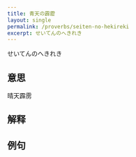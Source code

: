 ```yaml
---
title: 青天の霹靂
layout: single
permalink: /proverbs/seiten-no-hekireki
excerpt: せいてんのへきれき
---
```


せいてんのへきれき

## 意思

晴天霹雳

## 解释

## 例句

